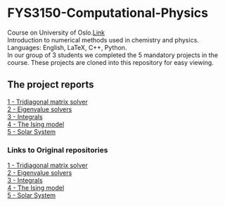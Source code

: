 # FYS3150-Computational-Physics
Course on University of Oslo.[Link](https://www.uio.no/studier/emner/matnat/fys/FYS3150/)\
Introduction to numerical methods used in chemistry and physics.\
Languages: English, LaTeX, C++, Python.\
In our group of 3 students we completed the 5 mandatory projects in the course. These projects are cloned into this repository for easy viewing.


## The project reports
[1 - Tridiagonal matrix solver](https://github.com/amundmr/FYS3150-Computational-Physics/blob/master/Project-1/Document/Project-1_Aasrud-Raniseth-Rongve.pdf)
\
[2 - Eigenvalue solvers](https://github.com/amundmr/FYS3150-Computational-Physics/blob/master/Project-2/Documents/Project-2_Aasrud-Raniseth-Rongve.pdf)
\
[3 - Integrals](https://github.com/amundmr/FYS3150-Computational-Physics/blob/master/Project-3/doc/Project-3_Aasrud-Raniseth-Rongve.pdf)
\
[4 - The Ising model](https://github.com/amundmr/FYS3150-Computational-Physics/blob/master/Project-4/doc/Project4_Aasrud-Raniseth-Rongve.pdf)
\
[5 - Solar System](https://github.com/amundmr/FYS3150-Computational-Physics/blob/master/Project-5/doc/Project5_SolarSystem.pdf)



### Links to Original repositories
[1 - Tridiagonal matrix solver](https://github.com/kmaasrud/Project-1)
\
[2 - Eigenvalue solvers](https://github.com/amundmr/Project-2)
\
[3 - Integrals](https://github.com/kmaasrud/Project-3)
\
[4 - The Ising model](https://github.com/kmaasrud/Project-4)
\
[5 - Solar System](https://github.com/kmaasrud/Project-5)
